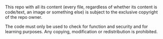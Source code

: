 This repo with all its content (every file, regardless of whether its content is code/text, an image or something else) is subject to the exclusive copyright of the repo owner.

The code must only be used to check for function and security and for learning purposes. Any copying, modification or redistribution is prohibited.